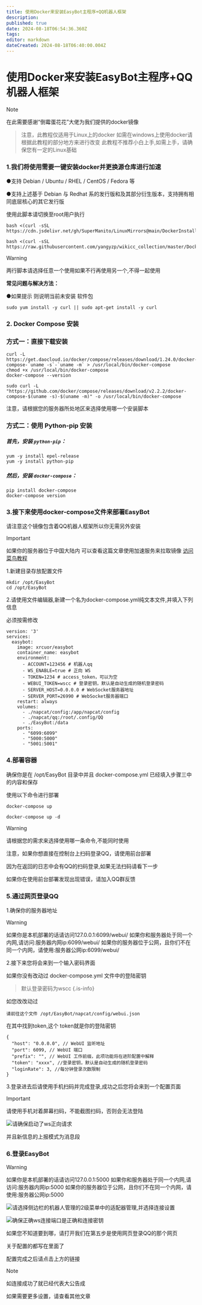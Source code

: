 ```yaml
---
title: 使用Docker来安装EasyBot主程序+QQ机器人框架
description: 
published: true
date: 2024-08-18T06:54:36.360Z
tags: 
editor: markdown
dateCreated: 2024-08-18T06:40:00.004Z
---
```

# 使用Docker来安装EasyBot主程序+QQ机器人框架

> [!NOTE]
> 在此需要感谢“倒霉蛋花花”大佬为我们提供的docker镜像


> 注意，此教程仅适用于Linux上的docker 如需在windows上使用docker请根据此教程的部分地方来进行改变
> 此教程不推荐小白上手,如需上手，请确保您有一定的Linux基础

### 1.我们将使用需要一键安装docker并更换源仓库进行加速

●支持 Debian / Ubuntu / RHEL / CentOS / Fedora 等

●支持上述基于 Debian 与 Redhat 系的发行版和及其部分衍生版本，支持拥有相同底层核心的其它发行版

使用此脚本请切换至root用户执行

```
bash <(curl -sSL https://cdn.jsdelivr.net/gh/SuperManito/LinuxMirrors@main/DockerInstallation.sh)
```

```
bash <(curl -sSL https://raw.githubusercontent.com/yangyzp/wikicc_collection/master/DockerInstallation.sh)
```
> [!WARNING]
> 两行脚本请选择任意一个使用如果不行再使用另一个,不得一起使用

**常见问题与解决方法：**

●如果提示 则说明当前未安装 软件包

```
sudo yum install -y curl || sudo apt-get install -y curl
```
### 2. Docker Compose 安装

### 方式一：直接下载安装

```
curl -L https://get.daocloud.io/docker/compose/releases/download/1.24.0/docker-compose-`uname -s`-`uname -m` > /usr/local/bin/docker-compose
chmod +x /usr/local/bin/docker-compose
docker-compose --version
```

```
sudo curl -L "https://github.com/docker/compose/releases/download/v2.2.2/docker-compose-$(uname -s)-$(uname -m)" -o /usr/local/bin/docker-compose
```
注意，请根据您的服务器所处地区来选择使用哪一个安装脚本

### 方式二：使用 Python-pip 安装

##### 首先，安装 `python-pip`：

```
yum -y install epel-release
yum -y install python-pip
```
##### 然后，安装 `docker-compose`：

```
pip install docker-compose
docker-compose version
```

### 3.接下来使用docker-compose文件来部署EasyBot

请注意这个镜像包含着QQ机器人框架所以你无需另外安装

> [!IMPORTANT]
> 如果你的服务器位于中国大陆内
> 可以查看这篇文章使用加速服务来拉取镜像
>  [访问菜鸟教程](https://www.runoob.com/docker/docker-mirror-acceleration.html)

1.新建目录存放配置文件

```
mkdir /opt/EasyBot
cd /opt/EasyBot
```
2.请使用文件编辑器,新建一个名为docker-compose.yml纯文本文件,并填入下列信息

必须按需修改

```
version: '3'
services:
  easybot:
    image: xrcuor/easybot
    container_name: easybot
    environment:
      - ACCOUNT=123456 # 机器人qq
      - WS_ENABLE=true # 正向 WS
      - TOKEN=1234 # access_token，可以为空
      - WEBUI_TOKEN=wscc # 登录密钥，默认是自动生成的随机登录密码
      - SERVER_HOST=0.0.0.0 # WebSocket服务器地址
      - SERVER_PORT=26990 # WebSocket服务器端口
    restart: always
    volumes:
      - ./napcat/config:/app/napcat/config
      - ./napcat/qq:/root/.config/QQ
      - ./EasyBot:/data
    ports:
      - "6099:6099"
      - "5000:5000"
      - "5001:5001"

```
### 4.部署容器

确保你是在 /opt/EasyBot 目录中并且 docker-compose.yml 已经填入步骤三中的内容和保存

使用以下命令进行部署

```
docker-compose up
```

```
docker-compose up -d
```
> [!WARNING]
> 请根据您的需求来选择使用哪一条命令,不能同时使用
> 
> 注意，如果你想直接在控制台上扫码登录QQ，请使用前台部署
> 
> 因为在返回的日志中会有QQ的扫码登录,如果无法扫码请看下一步


如果你在使用前台部署发现出现错误，请加入QQ群反馈

### 5.通过网页登录QQ

1.确保你的服务器地址
> [!WARNING]
> 如果你是本机部署的话请访问127.0.0.1:6099/webui/
> 如果你和服务器处于同一个内网,请访问:服务器内网ip:6099/webui/
> 如果你的服务器位于公网，且你们不在同一个内网，请使用:服务器公网ip:6099/webui/

2.接下来您将会来到一个输入密码界面

如果你没有改动过 docker-compose.yml 文件中的登陆密钥

> 默认登录密码为wscc
{.is-info}


如您改改动过

`请前往这个文件 /opt/EasyBot/napcat/config/webui.json`

 在其中找到token,这个 token就是你的登陆密钥

```
{
  "host": "0.0.0.0", // WebUI 监听地址
  "port": 6099, // WebUI 端口
  "prefix": "", // WebUI 工作前缀，此项功能将在进阶配置中解释
  "token": "xxxx", //登录密钥，默认是自动生成的随机登录密码
  "loginRate": 3, //每分钟登录次数限制
}
```
3.登录进去后请使用手机扫码并完成登录,成功之后您将会来到一个配置页面
> [!IMPORTANT]
> 请使用手机对着屏幕扫码，不能截图扫码，否则会无法登陆

![](/attachments/使用Docker来安装EasyBot主程序+QQ机器人框架_001.png)请确保启动了ws正向请求

并且新信息的上报模式为消息段

### 6.登录EasyBot
> [!WARNING]
> 如果你是本机部署的话请访问127.0.0.1:5000
> 如果你和服务器处于同一个内网,请访问:服务器内网ip:5000
> 如果你的服务器位于公网，且你们不在同一个内网，请使用:服务器公网ip:5000

![](/attachments/使用Docker来安装EasyBot主程序+QQ机器人框架_002.png)请选择侧边栏的机器人管理的2级菜单中的适配器管理,并选择连接设置

![](/attachments/使用Docker来安装EasyBot主程序+QQ机器人框架_003.png)确保正确ws连接端口是正确和连接密钥

如果您不知道要到哪，请打开我们在第五步是使用网页登录QQ的那个网页

关于配置的都写在里面了

配置完成之后请点击上方的链接
> [!NOTE]
> 如连接成功了就已经代表大公告成

如果需要更多设置，请查看其他文章

